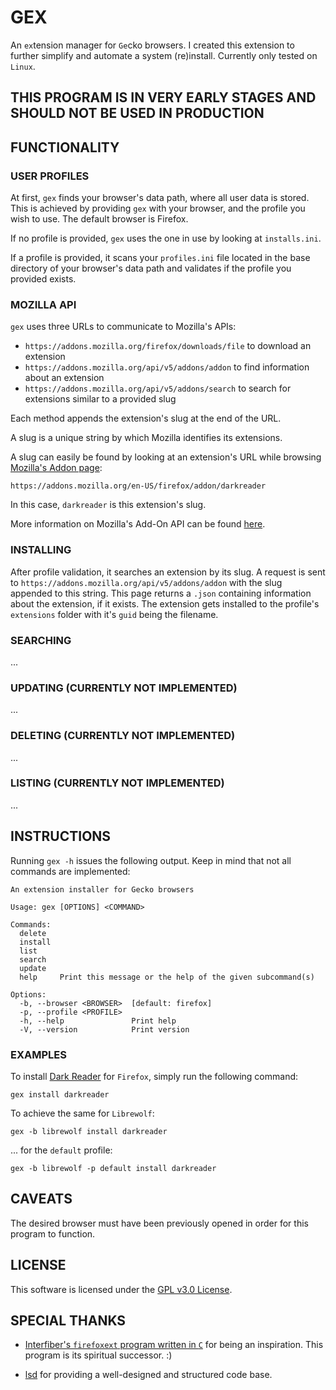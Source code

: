 # GEX

An `ex`tension manager for `Ge`cko browsers. I created this extension to further simplify and
automate a system (re)install. Currently only tested on `Linux`.

## THIS PROGRAM IS IN VERY EARLY STAGES AND SHOULD NOT BE USED IN PRODUCTION

## FUNCTIONALITY

### USER PROFILES

At first, `gex` finds your browser's data path, where all user data is stored. This is achieved by
providing `gex` with your browser, and the profile you wish to use. The default browser is Firefox.

If no profile is provided, `gex` uses the one in use by looking at `installs.ini`.

If a profile is provided, it scans your `profiles.ini` file located in the base directory of your
browser's data path and validates if the profile you provided exists.

### MOZILLA API

`gex` uses three URLs to communicate to Mozilla's APIs:

- `https://addons.mozilla.org/firefox/downloads/file` to download an extension
- `https://addons.mozilla.org/api/v5/addons/addon` to find information about an extension
- `https://addons.mozilla.org/api/v5/addons/search` to search for extensions similar to a provided
  slug

Each method appends the extension's slug at the end of the URL.

A slug is a unique string by which Mozilla identifies its extensions.

A slug can easily be found by looking at an extension's URL while browsing
[Mozilla's Addon page](https://addons.mozilla.org/en-US/firefox/):

```
https://addons.mozilla.org/en-US/firefox/addon/darkreader
```

In this case, `darkreader` is this extension's slug.

More information on Mozilla's Add-On API can be found
[here](https://addons-server.readthedocs.io/en/latest/topics/api/addons.html).

### INSTALLING

After profile validation, it searches an extension by its slug. A request is sent to
`https://addons.mozilla.org/api/v5/addons/addon` with the slug appended to this string. This page
returns a `.json` containing information about the extension, if it exists. The extension gets
installed to the profile's `extensions` folder with it's `guid` being the filename.

### SEARCHING

...

### UPDATING (CURRENTLY NOT IMPLEMENTED)

...

### DELETING (CURRENTLY NOT IMPLEMENTED)

...

### LISTING (CURRENTLY NOT IMPLEMENTED)

...

## INSTRUCTIONS

Running `gex -h` issues the following output. Keep in mind that not all commands are implemented:

```
An extension installer for Gecko browsers

Usage: gex [OPTIONS] <COMMAND>

Commands:
  delete
  install
  list
  search
  update
  help     Print this message or the help of the given subcommand(s)

Options:
  -b, --browser <BROWSER>  [default: firefox]
  -p, --profile <PROFILE>
  -h, --help               Print help
  -V, --version            Print version
```

### EXAMPLES

To install [Dark Reader](https://addons.mozilla.org/en-US/firefox/addon/darkreader) for `Firefox`,
simply run the following command:

```
gex install darkreader
```

To achieve the same for `Librewolf`:

```
gex -b librewolf install darkreader
```

... for the `default` profile:

```
gex -b librewolf -p default install darkreader
```

## CAVEATS

The desired browser must have been previously opened in order for this program to function.

## LICENSE

This software is licensed under the [GPL v3.0 License](https://www.gnu.org/licenses/gpl-3.0.en.html).

## SPECIAL THANKS

- [Interfiber's `firefoxext` program written in `C`](https://github.com/Interfiber/firefoxext)
  for being an inspiration. This program is its spiritual successor. :)

- [lsd](https://github.com/lsd-rs/lsd) for providing a well-designed and structured code base.
